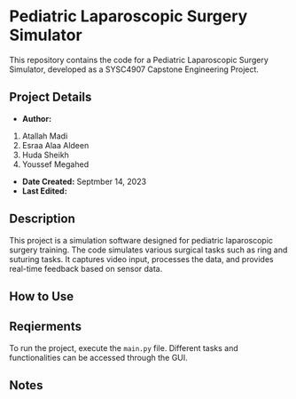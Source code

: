 # Pediatric Laparoscopic Surgery Simulator

This repository contains the code for a Pediatric Laparoscopic Surgery Simulator, developed as a SYSC4907 Capstone Engineering Project.

## Project Details

- **Author:** 
1. Atallah Madi
2. Esraa Alaa Aldeen
3. Huda Sheikh
4. Youssef Megahed
- **Date Created:** Septmber 14, 2023
- **Last Edited:** 

## Description

This project is a simulation software designed for pediatric laparoscopic surgery training. The code simulates various surgical tasks such as ring and suturing tasks. It captures video input, processes the data, and provides real-time feedback based on sensor data. 

## How to Use

## Reqierments

To run the project, execute the `main.py` file. Different tasks and functionalities can be accessed through the GUI.

## Notes


